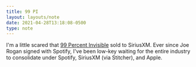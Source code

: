 ```yaml
---
title: 99 PI
layout: layouts/note
date: 2021-04-28T13:18:08-0500
type: note
---
```

I'm a little scared that [99 Percent Invisible](https://99percentinvisible.org/) sold to SiriusXM. Ever since Joe Rogan signed with Spotify, I've been low-key waiting for the entire industry to consolidate under Spotify, SiriusXM (via Stitcher), and Apple.